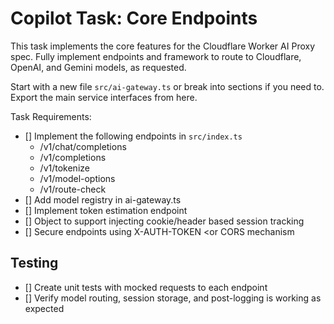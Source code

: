 <!m-- model: gpt-4o -->

# Copilot Task: Core Endpoints

This task implements the core features for the Cloudflare Worker AI Proxy spec. Fully implement endpoints and framework to route to Cloudflare, OpenAI, and Gemini models, as requested.

Start with a new file `src/ai-gateway.ts` or break into sections if you need to. Export the main service interfaces from here.

Task Requirements:

- [] Implement the following endpoints in `src/index.ts`
  - /v1/chat/completions
  - /v1/completions
  - /v1/tokenize
  - /v1/model-options
  - /v1/route-check
- [] Add model registry in ai-gateway.ts
- [] Implement token estimation endpoint
- [] Object to support injecting cookie/header based session tracking
- [] Secure endpoints using X-AUTH-TOKEN <or CORS mechanism

## Testing

- [] Create unit tests with mocked requests to each endpoint
- [] Verify model routing, session storage, and post-logging is working as expected
